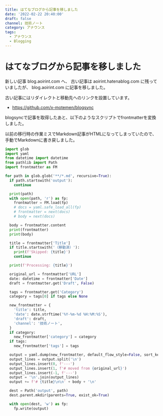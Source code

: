 ```yaml
---
title: はてなブログから記事を移しました
date: '2022-02-22 20:40:00'
draft: false
channel: 技術ノート
category: アナウンス
tags:
  - アナウンス
  - Blogging
---
```

# はてなブログから記事を移しました

新しい記事 blog.aoirint.com へ、
古い記事は aoirint.hatenablog.com に残っていましたが、
blog.aoirint.com に記事を移しました。

古い記事にはリダイレクトと移動先へのリンクを設置しています。

- <https://github.com/x-motemen/blogsync>

blogsyncで記事を取得したあと、以下のようなスクリプトでfrontmatterを変換しました。

以前の移行時の作業ミスでMarkdown記事がHTMLになってしまっていたので、
手動でMarkdownに書き戻しました。

```python
import glob
import yaml
from datetime import datetime
from pathlib import Path
import frontmatter as FM

for path in glob.glob('**/*.md', recursive=True):
  if path.startswith('output'):
    continue

  print(path)
  with open(path, 'r') as fp:
    frontmatter = FM.load(fp)
    # docs = yaml.safe_load_all(fp)
    # frontmatter = next(docs)
    # body = next(docs)

  body = frontmatter.content
  print(frontmatter)
  print(body)

  title = frontmatter['Title']
  if title.startswith('（移動済）'):
    print(f'Skipped: {title}')
    continue

  print(f'Processing: {title}')

  original_url = frontmatter['URL']
  date: datetime = frontmatter['Date']
  draft = frontmatter.get('Draft', False)

  tags = frontmatter.get('Category')
  category = tags[0] if tags else None

  new_frontmatter = {
    'title': title,
    'date': date.strftime('%Y-%m-%d %H:%M:%S'),
    'draft': draft,
    'channel': '技術ノート',
  }
  if category:
    new_frontmatter['category'] = category
  if tags:
    new_frontmatter['tags'] = tags

  output = yaml.dump(new_frontmatter, default_flow_style=False, sort_keys=False, allow_unicode=True)
  output_lines = output.split('\n')
  output_lines.insert(0, f'---')
  output_lines.insert(1, f'# moved from {original_url}')
  output_lines.insert(-1, f'---')
  output = '\n'.join(output_lines)
  output += f'# {title}\n\n' + body + '\n'

  dest = Path('output', path)
  dest.parent.mkdir(parents=True, exist_ok=True)

  with open(dest, 'w') as fp:
    fp.write(output)
```
